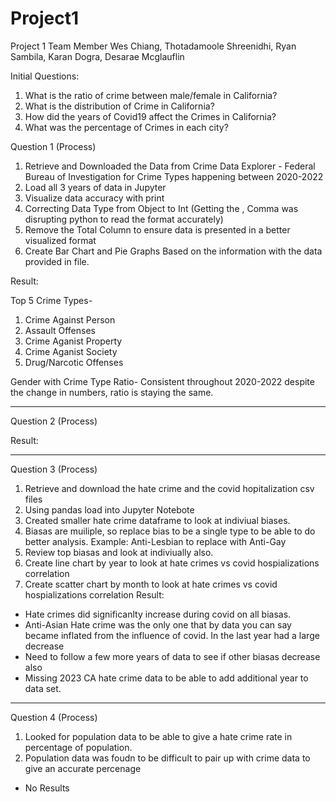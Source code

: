 # Project1
Project 1 Team Member Wes Chiang, Thotadamoole Shreenidhi, Ryan Sambila, Karan Dogra, Desarae Mcglauflin

Initial Questions:

1. What is the ratio of crime between male/female in California?
2. What is the distribution of Crime in California?
3. How did the years of Covid19 affect the Crimes in California?
4. What was the percentage of Crimes in each city?



Question 1 (Process)
1. Retrieve and Downloaded the Data from Crime Data Explorer - Federal Bureau of Investigation for Crime Types happening between 2020-2022
2. Load all 3 years of data in Jupyter
3. Visualize data accuracy with print
4. Correcting Data Type from Object to Int (Getting the , Comma was disrupting python to read the format accurately)
5. Remove the Total Column to ensure data is presented in a better visualized format
6. Create Bar Chart and Pie Graphs Based on the information with the data provided in file.


Result:


Top 5 Crime Types-
1. Crime Against Person
2. Assault Offenses
3. Crime Aganist Property
4. Crime Aganist Society
5. Drug/Narcotic Offenses


Gender with Crime Type Ratio-
Consistent throughout 2020-2022 despite the change in numbers, ratio is staying the same.
_______________________________________________________________
Question 2 (Process)

Result:

_______________________________________________________________
Question 3 (Process)
1. Retrieve and download the hate crime and the covid hopitalization csv files
2. Using pandas load into Jupyter Notebote
3. Created smaller hate crime dataframe to look at indiviual biases.
4. Biasas are muiliple, so replace bias to be a single type  to be able to do better analysis.  Example: Anti-Lesbian to replace with Anti-Gay
5. Review top biasas and look at indiviually also.
6. Create line chart by year to look at hate crimes vs covid hospializations correlation
7. Create scatter chart by month to look at hate crimes vs covid hospializations correlation
Result:
- Hate crimes did significanlty increase during covid on all biasas.
- Anti-Asian Hate crime was the only one that by data you can say became inflated from the influence of covid.  In the last year had a large decrease
- Need to follow a few more years of data to see if other biasas decrease also
- Missing 2023 CA hate crime data to be able to add additional year to data set.  
_______________________________________________________________
Question 4 (Process)
1. Looked for population data to be able to give a hate crime rate in percentage of population.
2. Population data was foudn to be difficult to pair up with crime data to give an accurate percenage

- No Results
